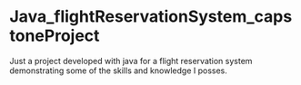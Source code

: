 # Java_flightReservationSystem_capstoneProject
Just a project developed with java  for a flight reservation system demonstrating some of the skills and knowledge I posses.
